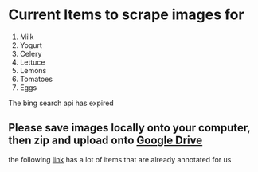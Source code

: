 # Current Items to scrape images for
1. Milk
2. Yogurt
3. Celery
4. Lettuce
5. Lemons
6. Tomatoes
7. Eggs

The bing search api has expired

## Please save images locally onto your computer, then zip and upload onto [Google Drive](https://drive.google.com/drive/folders/1lCilxi2755K4VveZBEgEYJi9q69KlFHF?usp=sharing)

the following [link](http://www.image-net.org/synset?wnid=n02119789) has a lot of items that are already annotated for us
